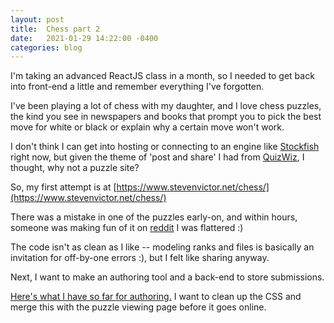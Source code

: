 ```yaml
---
layout: post
title:  Chess part 2
date:   2021-01-29 14:22:00 -0400
categories: blog
---
```


I'm taking an advanced ReactJS class in a month, so I needed to
get back into front-end a little and remember everything I've forgotten.

I've been playing a lot of chess with my daughter, and I love chess puzzles,
the kind you see in newspapers and books that prompt you to pick the best move
for white or black or explain why a certain move won't work.

I don't think I can get into hosting or connecting to an engine like [Stockfish](https://stockfishchess.org/) right now, but given the theme of 'post and share' I had
from [QuizWiz](https://stevenvictor.net/quizwiz), I thought, why not a puzzle site?

So, my first attempt is at [https://www.stevenvictor.net/chess/](https://www.stevenvictor.net/chess/)

There was a mistake in one of the puzzles early-on, and within hours,
someone was making fun of it on [reddit](https://www.reddit.com/r/AnarchyChess/comments/l6noh2/if_they_didnt_tell_me_my_rook_was_pinned_to_my/)  I was flattered :)

The code isn't as clean as I like -- modeling ranks and files is basically
an invitation for off-by-one errors :), but I felt like sharing anyway.

Next, I want to make an authoring tool and a back-end to store submissions.

[Here's what I have so far for authoring.](https://www.youtube.com/watch?v=Oczqku-iEq4)  I want to clean up the CSS and merge this with the puzzle viewing page before it goes online.
